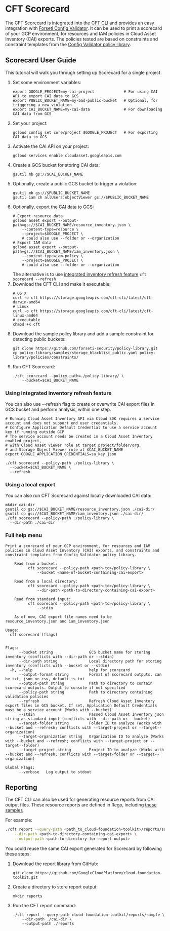# CFT Scorecard

The CFT Scorecard is integrated into the [CFT CLI](../README.md) and provides
an easy integration with [Forseti Config Validator](https://github.com/forseti-security/policy-library/blob/master/docs/user_guide.md).
It can be used to print a scorecard of your GCP environment, for resources and IAM policies in Cloud Asset Inventory (CAI) exports.
The policies tested are based on constraints and constraint templates from the [Config Validator policy library](https://github.com/forseti-security/policy-library).

## Scorecard User Guide
This tutorial will walk you through setting up Scorecard for a single project.

1. Set some environment variables:
    ```
    export GOOGLE_PROJECT=my-cai-project             # For using CAI API to export CAI data to GCS
    export PUBLIC_BUCKET_NAME=my-bad-public-bucket   # Optional, for triggering a new violation
    export CAI_BUCKET_NAME=my-cai-data               # For downloading CAI data from GCS
    ```
2. Set your project:
    ```
    gcloud config set core/project $GOOGLE_PROJECT   # For exporting CAI data to GCS
    ```
3. Activate the CAI API on your project:
    ```
    gcloud services enable cloudasset.googleapis.com
    ```
4. Create a GCS bucket for storing CAI data:
    ```
    gsutil mb gs://$CAI_BUCKET_NAME
    ```
5. Optionally, create a public GCS bucket to trigger a violation:
    ```
    gsutil mb gs://$PUBLIC_BUCKET_NAME
    gsutil iam ch allUsers:objectViewer gs://$PUBLIC_BUCKET_NAME
    ```
6. Optionally, export the CAI data to GCS:
    ```
    # Export resource data
    gcloud asset export --output-path=gs://$CAI_BUCKET_NAME/resource_inventory.json \
        --content-type=resource \
        --project=$GOOGLE_PROJECT \
        # could also use --folder or --organization
    # Export IAM data
    gcloud asset export --output-path=gs://$CAI_BUCKET_NAME/iam_inventory.json \
        --content-type=iam-policy \
        --project=$GOOGLE_PROJECT \
        # could also use --folder or --organization
    ```
    The alternative is to use [integrated inventory refresh feature](#Using-integrated-inventory-refresh-feature) `cft scorecard --refresh`
7. Download the CFT CLI and make it executable:
    ```
    # OS X
    curl -o cft https://storage.googleapis.com/cft-cli/latest/cft-darwin-amd64
    # Linux
    curl -o cft https://storage.googleapis.com/cft-cli/latest/cft-linux-amd64
    # executable
    chmod +x cft
    ```
8. Download the sample policy library and add a sample constraint for detecting public buckets:
    ```
    git clone https://github.com/forseti-security/policy-library.git
    cp policy-library/samples/storage_blacklist_public.yaml policy-library/policies/constraints/
    ```
9. Run CFT Scorecard:
    ```
    ./cft scorecard --policy-path=./policy-library/ \
        --bucket=$CAI_BUCKET_NAME
    ```
### Using integrated inventory refresh feature
You can also use --refresh flag to create or overwrite CAI export files in GCS bucket and perform analysis, within one step.

```
# Running Cloud Asset Inventory API via Cloud SDK requires a service account and does not support end user credentials. 
# Configure Application Default Credential to use a service account key if running outside GCP
# The service account needs be created in a Cloud Asset Inventory enabled project, 
# with Cloud Asset Viewer role at target project/folder/org, 
# and Storage Object Viewer role at $CAI_BUCKET_NAME
export GOOGLE_APPLICATION_CREDENTIALS=sa_key.json

./cft scorecard --policy-path ./policy-library \
  --bucket=$CAI_BUCKET_NAME \
  --refresh 
```

### Using a local export
You can also run CFT Scorecard against locally downloaded CAI data:

```
mkdir cai-dir
gsutil cp gs://$CAI_BUCKET_NAME/resource_inventory.json ./cai-dir/
gsutil cp gs://$CAI_BUCKET_NAME/iam_inventory.json ./cai-dir/
./cft scorecard --policy-path ./policy-library \
  --dir-path ./cai-dir
```

### Full help menu
```
Print a scorecard of your GCP environment, for resources and IAM policies in Cloud Asset Inventory (CAI) exports, and constraints and constraint templates from Config Validator policy library.

	Read from a bucket:
		  cft scorecard --policy-path <path-to>/policy-library \
			  --bucket <name-of-bucket-containing-cai-export>

	Read from a local directory:
		  cft scorecard --policy-path <path-to>/policy-library \
			  --dir-path <path-to-directory-containing-cai-export>

	Read from standard input:
		  cft scorecard --policy-path <path-to>/policy-library \
			  --stdin

	As of now, CAI export file names need to be resource_inventory.json and iam_inventory.json

Usage:
  cft scorecard [flags]
  

Flags:
      --bucket string                GCS bucket name for storing inventory (conflicts with --dir-path or --stdin)
      --dir-path string              Local directory path for storing inventory (conflicts with --bucket or --stdin)
  -h, --help                         help for scorecard
      --output-format string         Format of scorecard outputs, can be txt, json or csv, default is txt
      --output-path string           Path to directory to contain scorecard outputs. Output to console if not specified
      --policy-path string           Path to directory containing validation policies
      --refresh                      Refresh Cloud Asset Inventory export files in GCS bucket. If set, Application Default Credentials must be a service account (Works with --bucket)
      --stdin                        Passed Cloud Asset Inventory json string as standard input (conflicts with --dir-path or --bucket)
      --target-folder string         Folder ID to analyze (Works with --bucket and --refresh; conflicts with --target-project or --target--organization)
      --target-organization string   Organization ID to analyze (Works with --bucket and --refresh; conflicts with --target-project or --target--folder)
      --target-project string        Project ID to analyze (Works with --bucket and --refresh; conflicts with --target-folder or --target--organization)

Global Flags:
      --verbose   Log output to stdout

```

## Reporting
The CFT CLI can also be used for generating resource reports from CAI output files.
These resource reports are defined in Rego, including [these samples](../../reports/sample)

For example:

```bash
./cft report --query-path <path_to_cloud-foundation-toolkit>/reports/sample \
    --dir-path <path-to-directory-containing-cai-export> \
    --output-path <path-to-directory-for-report-output>
```

You could reuse the same CAI export generated for Scorecard by following these steps:
1. Download the report library from GitHub:
    ```
    git clone https://github.com/GoogleCloudPlatform/cloud-foundation-toolkit.git
    ```
2. Create a directory to store report output:
    ```
    mkdir reports
    ```
3. Run the CFT report command:
    ```
    ./cft report --query-path cloud-foundation-toolkit/reports/sample \
        --dir-path ./cai-dir \
        --output-path ./reports
    ```

